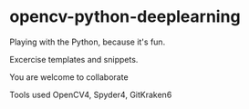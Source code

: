 # opencv-python-deeplearning
Playing with the Python, because it's fun.

Excercise templates and snippets. 

You are welcome to collaborate


Tools used OpenCV4, Spyder4, GitKraken6
